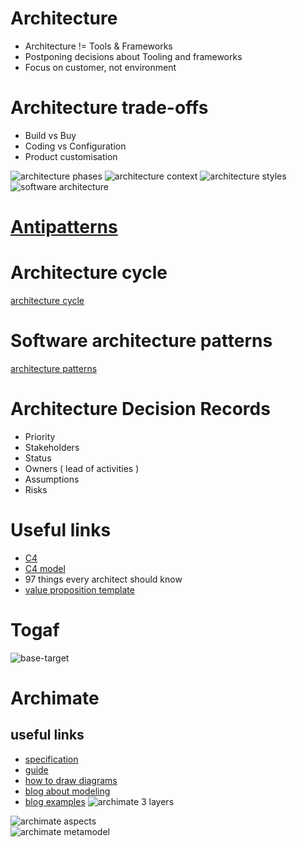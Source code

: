 # Architecture 
* Architecture != Tools & Frameworks
* Postponing decisions about Tooling and frameworks
* Focus on customer, not environment

# Architecture trade-offs
* Build vs Buy
* Coding vs Configuration
* Product customisation

![architecture phases](https://i.postimg.cc/brdDyd37/architecture-phases.png)
![architecture context](https://i.postimg.cc/3rG2VYKf/architecture-context.png)
![architecture styles](https://i.postimg.cc/5yD8PZcn/architecture-types.png)
![software architecture](https://i.postimg.cc/D0cMGPPc/software-architecture.png)

# [Antipatterns](https://sourcemaking.com/antipatterns/software-architecture-antipatterns)

# Architecture cycle
[architecture cycle](https://i.postimg.cc/VNXSFVb1/architecture-cycle.png)

# Software architecture patterns
[architecture patterns](https://i.postimg.cc/Gm8T42L4/architecture-patterns.png)

# Architecture Decision Records
* Priority
* Stakeholders
* Status
* Owners ( lead of activities )
* Assumptions
* Risks

# Useful links
* [C4](https://leanpub.com/visualising-software-architecture)
* [C4 model](https://c4model.com/)
* 97 things every architect should know
* [value proposition template](https://www.strategyzer.com/canvas/value-proposition-canvas)

# Togaf
![base-target](https://i.postimg.cc/SxzC9f9z/togaf-base-target.png)
# Archimate
## useful links
* [specification](https://pubs.opengroup.org/architecture/archimate3-doc/)
* [guide](https://www.visual-paradigm.com/guide/archimate/full-archimate-viewpoints-guide/)
* [how to draw diagrams](https://www.visual-paradigm.com/support/documents/vpuserguide/4455/4409/86421_howtodrawarc.html)
* [blog about modeling](http://renewableplus.blogspot.com/2017/03/modeling-applications-technology-in.html)
* [blog examples](https://www.hosiaisluoma.fi/blog/archimate-examples/)
![archimate 3 layers](https://i.postimg.cc/904Rb3GK/archimate3-layers.png)  

![archimate aspects](https://i.postimg.cc/BbmmWbML/archimate-01.png)  
![archimate metamodel](https://i.postimg.cc/fLZCJmPS/archimate-04.png)  
